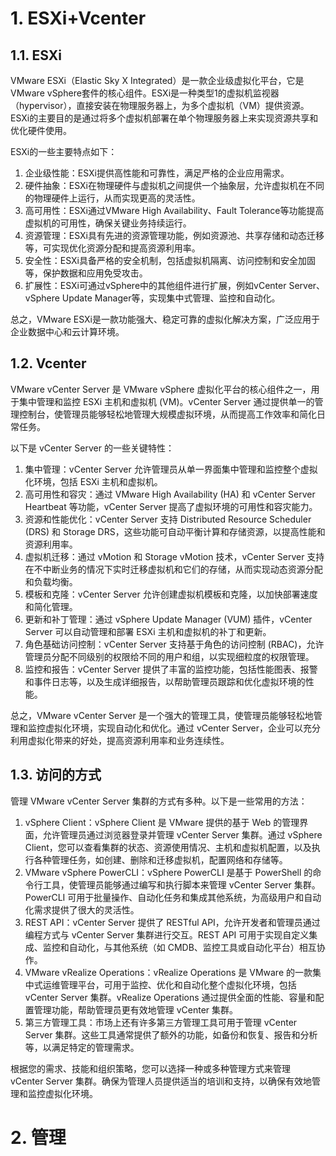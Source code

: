# 1. ESXi+Vcenter

## 1.1. ESXi

VMware ESXi（Elastic Sky X Integrated）是一款企业级虚拟化平台，它是VMware vSphere套件的核心组件。ESXi是一种类型1的虚拟机监视器（hypervisor），直接安装在物理服务器上，为多个虚拟机（VM）提供资源。ESXi的主要目的是通过将多个虚拟机部署在单个物理服务器上来实现资源共享和优化硬件使用。

ESXi的一些主要特点如下：

1. 企业级性能：ESXi提供高性能和可靠性，满足严格的企业应用需求。
2. 硬件抽象：ESXi在物理硬件与虚拟机之间提供一个抽象层，允许虚拟机在不同的物理硬件上运行，从而实现更高的灵活性。
3. 高可用性：ESXi通过VMware High Availability、Fault Tolerance等功能提高虚拟机的可用性，确保关键业务持续运行。
4. 资源管理：ESXi具有先进的资源管理功能，例如资源池、共享存储和动态迁移等，可实现优化资源分配和提高资源利用率。
5. 安全性：ESXi具备严格的安全机制，包括虚拟机隔离、访问控制和安全加固等，保护数据和应用免受攻击。
6. 扩展性：ESXi可通过vSphere中的其他组件进行扩展，例如vCenter Server、vSphere Update Manager等，实现集中式管理、监控和自动化。

总之，VMware ESXi是一款功能强大、稳定可靠的虚拟化解决方案，广泛应用于企业数据中心和云计算环境。

## 1.2. Vcenter

VMware vCenter Server 是 VMware vSphere 虚拟化平台的核心组件之一，用于集中管理和监控 ESXi 主机和虚拟机 (VM)。vCenter Server 通过提供单一的管理控制台，使管理员能够轻松地管理大规模虚拟环境，从而提高工作效率和简化日常任务。

以下是 vCenter Server 的一些关键特性：

1. 集中管理：vCenter Server 允许管理员从单一界面集中管理和监控整个虚拟化环境，包括 ESXi 主机和虚拟机。
2. 高可用性和容灾：通过 VMware High Availability (HA) 和 vCenter Server Heartbeat 等功能，vCenter Server 提高了虚拟环境的可用性和容灾能力。
3. 资源和性能优化：vCenter Server 支持 Distributed Resource Scheduler (DRS) 和 Storage DRS，这些功能可自动平衡计算和存储资源，以提高性能和资源利用率。
4. 虚拟机迁移：通过 vMotion 和 Storage vMotion 技术，vCenter Server 支持在不中断业务的情况下实时迁移虚拟机和它们的存储，从而实现动态资源分配和负载均衡。
5. 模板和克隆：vCenter Server 允许创建虚拟机模板和克隆，以加快部署速度和简化管理。
6. 更新和补丁管理：通过 vSphere Update Manager (VUM) 插件，vCenter Server 可以自动管理和部署 ESXi 主机和虚拟机的补丁和更新。
7. 角色基础访问控制：vCenter Server 支持基于角色的访问控制 (RBAC)，允许管理员分配不同级别的权限给不同的用户和组，以实现细粒度的权限管理。
8. 监控和报告：vCenter Server 提供了丰富的监控功能，包括性能图表、报警和事件日志等，以及生成详细报告，以帮助管理员跟踪和优化虚拟环境的性能。

总之，VMware vCenter Server 是一个强大的管理工具，使管理员能够轻松地管理和监控虚拟化环境，实现自动化和优化。通过 vCenter Server，企业可以充分利用虚拟化带来的好处，提高资源利用率和业务连续性。

## 1.3. 访问的方式

管理 VMware vCenter Server 集群的方式有多种。以下是一些常用的方法：

1. vSphere Client：vSphere Client 是 VMware 提供的基于 Web 的管理界面，允许管理员通过浏览器登录并管理 vCenter Server 集群。通过 vSphere Client，您可以查看集群的状态、资源使用情况、主机和虚拟机配置，以及执行各种管理任务，如创建、删除和迁移虚拟机，配置网络和存储等。
2. VMware vSphere PowerCLI：vSphere PowerCLI 是基于 PowerShell 的命令行工具，使管理员能够通过编写和执行脚本来管理 vCenter Server 集群。PowerCLI 可用于批量操作、自动化任务和集成其他系统，为高级用户和自动化需求提供了很大的灵活性。
3. REST API：vCenter Server 提供了 RESTful API，允许开发者和管理员通过编程方式与 vCenter Server 集群进行交互。REST API 可用于实现自定义集成、监控和自动化，与其他系统（如 CMDB、监控工具或自动化平台）相互协作。
4. VMware vRealize Operations：vRealize Operations 是 VMware 的一款集中式运维管理平台，可用于监控、优化和自动化整个虚拟化环境，包括 vCenter Server 集群。vRealize Operations 通过提供全面的性能、容量和配置管理功能，帮助管理员更有效地管理 vCenter 集群。
5. 第三方管理工具：市场上还有许多第三方管理工具可用于管理 vCenter Server 集群。这些工具通常提供了额外的功能，如备份和恢复、报告和分析等，以满足特定的管理需求。

根据您的需求、技能和组织策略，您可以选择一种或多种管理方式来管理 vCenter Server 集群。确保为管理人员提供适当的培训和支持，以确保有效地管理和监控虚拟化环境。

# 2. 管理
